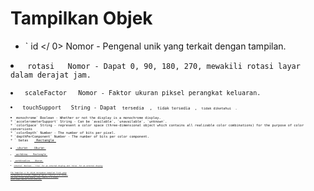 # Tampilkan Objek

* ` id </ 0>  Nomor - Pengenal unik yang terkait dengan tampilan.</li>
<li><code> rotasi </ 0>  Nomor - Dapat 0, 90, 180, 270, mewakili rotasi layar dalam derajat jam.</li>
<li><code> scaleFactor </ 0>  Nomor - Faktor ukuran piksel perangkat keluaran.</li>
<li><code> touchSupport </ 0>  String - Dapat <code> tersedia </ 0> , <code> tidak tersedia </ 0> , <code> tidak diketahui </ 0> .</li>
<li><code>monochrome` Boolean - Whether or not the display is a monochrome display.
* `accelerometerSupport` String - Can be `available`, `unavailable`, `unknown`.
* `colorSpace` String - represent a color space (three-dimensional object which contains all realizable color combinations) for the purpose of color conversions
* `colorDepth` Number - The number of bits per pixel.
* `depthPerComponent` Number - The number of bits per color component.
* ` batas </ 0>  <a href="rectangle.md"> Rectangle </ 1></li>
<li><code> ukuran </ 0>  <a href="size.md"> Ukuran </ 1></li>
<li><code> workArea </ 0>  <a href="rectangle.md"> Rectangle </ 1></li>
<li><code> workAreaSize </ 0>  <a href="size.md"> Ukuran </ 1></li>
<li><code>internal` Boolean - `true` for an internal display and `false` for an external display

The  Tampilan </ 0> objek merupakan tampilan fisik yang terhubung ke sistem. Tampilan palsu <code> Tampilan </ 0> mungkin ada pada sistem tanpa kepala, atau <code> Tampilan </ 0> mungkin sesuai dengan tampilan virtual jarak jauh.</p>